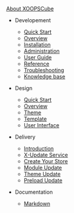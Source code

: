 [<span class="iconify" data-icon="mdi:cube-outline"></span> About XOOPSCube](/en/about.md)

- Developement
    - [Quick Start](/en/quick-start.md)
    - [Overview](/en/development/)
    - [Installation](/en/development/installation.md)
    - [Administration](/en/development/administration.md)
    - [User Guide](/en/development/user-guide.md)
    - [Reference](/en/development/reference.md)
    - [Troubleshooting](/en/development/debug.md)
    - [Knowledge base](/en/development/knowledge-base.md)

-   Design
    - [Quick Start](/en/quick-start.md)
    - [Overview](/en/design/overview.md)
    - [Theme](/en/design/theme/)
    - [Template](/en/design/template/)
    - [User Interface](/en/design/user-interface/)

-   Delivery
    - [Introduction](/en/delivery/)
    - [X-Update Service](/en/delivery/setup-x-update.md)
    - [Create Your Store](/en/delivery/setup-x-store.md)
    - [Module Update](/en/delivery/update-module.md)
    - [Theme Update](/en/delivery/update-theme.md)
    - [Preload Update](/en/delivery/update-preload.md)

- Documentation
    - [Markdown](/en/markdown/)
